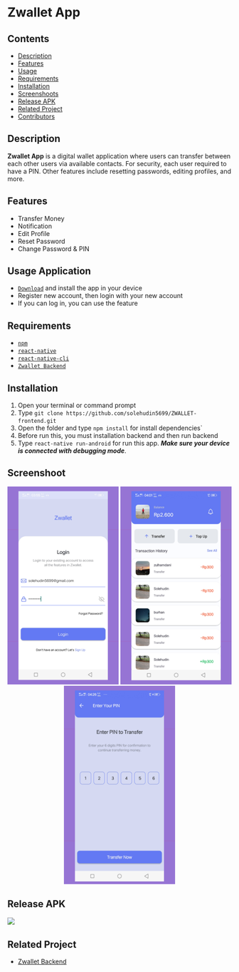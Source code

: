 # Zwallet App

## Contents

- [Description](#description)
- [Features](#features)
- [Usage](#usage-application)
- [Requirements](#requirements)
- [Installation](#usage-for-development)
- [Screenshoots](#screenshoots)
- [Release APK](#release-apk)
- [Related Project](#related-project-backend)
- [Contributors](#contributors)

## Description

**Zwallet App** is a digital wallet application where users can transfer between each other
users via available contacts. For security, each user
required to have a PIN. Other features include resetting passwords, editing profiles, and more.

## Features

- Transfer Money
- Notification
- Edit Profile
- Reset Password
- Change Password & PIN

## Usage Application

- [`Download`](#release-apk) and install the app in your device
- Register new account, then login with your new account
- If you can log in, you can use the feature

## Requirements

- [`npm`](https://www.npmjs.com/get-npm)
- [`react-native`](https://facebook.github.io/react-native/docs/getting-started)
- [`react-native-cli`](https://facebook.github.io/react-native/docs/getting-started)
- [`Zwallet Backend`](https://github.com/solehudin5699/ZWALLET-backend.git)

## Installation

1. Open your terminal or command prompt
2. Type `git clone https://github.com/solehudin5699/ZWALLET-frontend.git`
3. Open the folder and type `npm install` for install dependencies`
4. Before run this, you must installation backend and then run backend
5. Type `react-native run-android` for run this app. **_Make sure your device is connected with debugging mode_**.

## Screenshoot

<div align="center">
    <img width="250" src="./src/assets/images/screenshoot-1.png">   
    <img width="250" src="./src/assets/images/screenshoot-2.png">
    <img width="250" src="./src/assets/images/screenshoot-4.png">
</div>

## Release APK

<a href="http://bit.ly/zwallet-app">
  <img src="https://img.shields.io/badge/Download%20on%20the-Google%20Drive-blue.svg?style=popout&logo=google-drive"/>
</a>

## Related Project

- [Zwallet Backend](https://github.com/solehudin5699/ZWALLET-backend.git)
